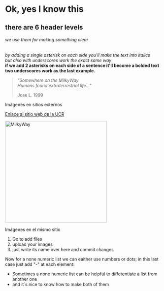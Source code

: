 # Ok, yes I know this
## there are 6 header levels
###### we use them for making something clear
*by adding a single asterisk on each side you'll make the text into italics*  
_but also with underscores work the exact same way_  
**if we add 2 asterisks on each side of a sentence it'll become a bolded text**  
__two underscores work as the last example.__  

> *"Somewhere on the MilkyWay  
> Humans found extraterrestrial life..."*  
>
>Jose L. 1999

Imágenes en sitios externos

[Enlace al sitio web de la UCR](https://www.ucr.ac.cr/)  


 
<img src="https://upload.wikimedia.org/wikipedia/commons/thumb/8/82/Milky_Way_Galaxy.jpg/2048px-Milky_Way_Galaxy.jpg" alt="MilkyWay" width="330">

Imágenes en el mismo sitio  
1. Go to add files
2. upload your images
3. just write its name over here and commit changes  

Now for a none numeric list we can eaither use numbers or dots; in this last case just add "-" at each element:    
- Sometimes a none numeric list can be helpful to differentiate a list from another one  
- and it´s nice to know how to make both of them  

